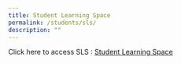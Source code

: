 ```yaml
---
title: Student Learning Space
permalink: /students/sls/
description: ""
---
```

Click here to access SLS : [Student Learning Space](https://vle.learning.moe.edu.sg/login)